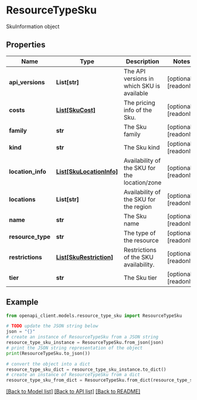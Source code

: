 # ResourceTypeSku

SkuInformation object

## Properties

Name | Type | Description | Notes
------------ | ------------- | ------------- | -------------
**api_versions** | **List[str]** | The API versions in which SKU is available | [optional] [readonly] 
**costs** | [**List[SkuCost]**](SkuCost.md) | The pricing info of the Sku. | [optional] [readonly] 
**family** | **str** | The Sku family | [optional] [readonly] 
**kind** | **str** | The Sku kind | [optional] [readonly] 
**location_info** | [**List[SkuLocationInfo]**](SkuLocationInfo.md) | Availability of the SKU for the location/zone | [optional] [readonly] 
**locations** | **List[str]** | Availability of the SKU for the region | [optional] [readonly] 
**name** | **str** | The Sku name | [optional] [readonly] 
**resource_type** | **str** | The type of the resource | [optional] [readonly] 
**restrictions** | [**List[SkuRestriction]**](SkuRestriction.md) | Restrictions of the SKU availability. | [optional] [readonly] 
**tier** | **str** | The Sku tier | [optional] [readonly] 

## Example

```python
from openapi_client.models.resource_type_sku import ResourceTypeSku

# TODO update the JSON string below
json = "{}"
# create an instance of ResourceTypeSku from a JSON string
resource_type_sku_instance = ResourceTypeSku.from_json(json)
# print the JSON string representation of the object
print(ResourceTypeSku.to_json())

# convert the object into a dict
resource_type_sku_dict = resource_type_sku_instance.to_dict()
# create an instance of ResourceTypeSku from a dict
resource_type_sku_from_dict = ResourceTypeSku.from_dict(resource_type_sku_dict)
```
[[Back to Model list]](../README.md#documentation-for-models) [[Back to API list]](../README.md#documentation-for-api-endpoints) [[Back to README]](../README.md)


